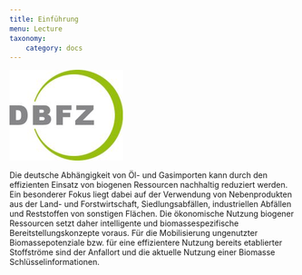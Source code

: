 ```yaml
---
title: Einführung
menu: Lecture
taxonomy:
    category: docs
---
```


![](dfbz.jpg?resize=200,200)

Die deutsche Abhängigkeit von Öl- und Gasimporten kann durch den effizienten Einsatz von biogenen Ressourcen nachhaltig reduziert werden. Ein besonderer Fokus liegt dabei auf der Verwendung von Nebenprodukten aus der Land- und Forstwirtschaft, Siedlungsabfällen, industriellen Abfällen und Reststoffen von sonstigen Flächen. Die ökonomische Nutzung biogener Ressourcen setzt daher intelligente und biomassespezifische Bereitstellungskonzepte voraus. Für die Mobilisierung ungenutzter Biomassepotenziale bzw. für eine effizientere Nutzung bereits etablierter Stoffströme sind der Anfallort und die aktuelle Nutzung einer Biomasse Schlüsselinformationen.
